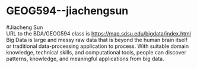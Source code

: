 # GEOG594--jiachengsun
#Jiacheng Sun<br/>
URL to the BDA/GEOG594 class is https://map.sdsu.edu/bigdata/index.html<br/>
Big Data is large and messy raw data that is beyond the human brain itself or traditional data-processing application to process. With suitable domain knowledge, technical skills, and computational tools, people can discover patterns, knowledge, and meaningful applications from big data. 

